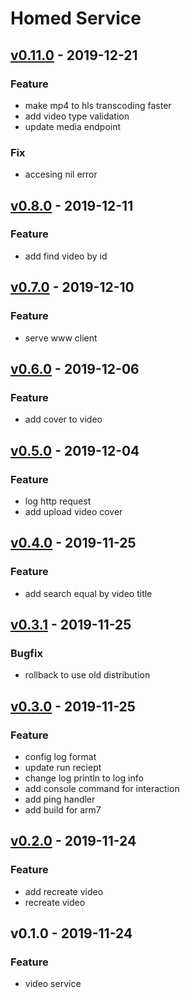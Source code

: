 # Homed Service

<a name="unreleased"></a>


<a name="v0.11.0"></a>
## [v0.11.0] - 2019-12-21
### Feature
- make mp4 to hls transcoding faster
- add video type validation
- update media endpoint

### Fix
- accesing nil error


<a name="v0.8.0"></a>
## [v0.8.0] - 2019-12-11
### Feature
- add find video by id


<a name="v0.7.0"></a>
## [v0.7.0] - 2019-12-10
### Feature
- serve www client


<a name="v0.6.0"></a>
## [v0.6.0] - 2019-12-06
### Feature
- add cover to video


<a name="v0.5.0"></a>
## [v0.5.0] - 2019-12-04
### Feature
- log http request
- add upload video cover


<a name="v0.4.0"></a>
## [v0.4.0] - 2019-11-25
### Feature
- add search equal by video title


<a name="v0.3.1"></a>
## [v0.3.1] - 2019-11-25
### Bugfix
- rollback to use old distribution


<a name="v0.3.0"></a>
## [v0.3.0] - 2019-11-25
### Feature
- config log format
- update run reciept
- change log println to log info
- add console command for interaction
- add ping handler
- add build for arm7


<a name="v0.2.0"></a>
## [v0.2.0] - 2019-11-24
### Feature
- add recreate video
- recreate video


<a name="v0.1.0"></a>
## v0.1.0 - 2019-11-24
### Feature
- video service


[Unreleased]: https://gitlab.com/homed/homde-service/compare/v0.11.0...HEAD
[v0.11.0]: https://gitlab.com/homed/homde-service/compare/v0.8.0...v0.11.0
[v0.8.0]: https://gitlab.com/homed/homde-service/compare/v0.7.0...v0.8.0
[v0.7.0]: https://gitlab.com/homed/homde-service/compare/v0.6.0...v0.7.0
[v0.6.0]: https://gitlab.com/homed/homde-service/compare/v0.5.0...v0.6.0
[v0.5.0]: https://gitlab.com/homed/homde-service/compare/v0.4.0...v0.5.0
[v0.4.0]: https://gitlab.com/homed/homde-service/compare/v0.3.1...v0.4.0
[v0.3.1]: https://gitlab.com/homed/homde-service/compare/v0.3.0...v0.3.1
[v0.3.0]: https://gitlab.com/homed/homde-service/compare/v0.2.0...v0.3.0
[v0.2.0]: https://gitlab.com/homed/homde-service/compare/v0.1.0...v0.2.0
